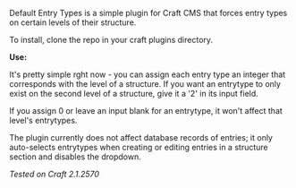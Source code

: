 Default Entry Types is a simple plugin for Craft CMS that forces entry types on certain levels of their structure.

To install, clone the repo in your craft plugins directory.

__Use:__

It's pretty simple rght now - you can assign each entry type an integer that corresponds with the level of a structure. If you want an entrytype to only exist on the second level of a structure, give it a '2' in its input field.

If you assign 0 or leave an input blank for an entrytype, it won't affect that level's entrytypes.

The plugin currently does not affect database records of entries; it only auto-selects entrytypes when creating or editing entries in a structure section and disables the dropdown.

*Tested on Craft 2.1.2570*
